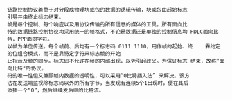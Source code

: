	链路控制协议着重于对分段成物理块或包的数据的逻辑传输，块或包由起始标志
	引导并由终止标志结束。
	帧是每个控制、每个响应以及用协议传输的所有信息的媒体的工具。所有面向比
	特的数据链路控制协议均采用统一的帧格式，不论是数据还是单独的控制信息均	HDLC面向比特，PPP面向字符。
	以帧为单位传送。每个帧前、后均有一个标志码 0111 1110，用作帧的起始、终	靠约定的位组合模式，而不是靠特定字符来标志帧的开始
	止指示及帧的同步。标志码不允许在帧的内部出现，以免引起歧义。为保证标志	结束，故称“面向比特"的协议。
	码的唯一性但又兼顾帧内数据的透明性，可以采用“0比特插入法” 来解决。该方
	法在发送端监视除标志码以外的所有字节，当发现有连续5个1出现时，便在其后
	添插一个“0”，然后继续发后继的比特流。
